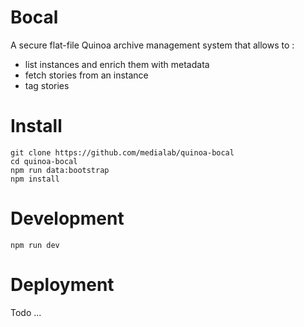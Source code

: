 Bocal
===

A secure flat-file Quinoa archive management system that allows to :

* list instances and enrich them with metadata
* fetch stories from an instance
* tag stories

# Install

```
git clone https://github.com/medialab/quinoa-bocal
cd quinoa-bocal
npm run data:bootstrap
npm install
```

# Development

```
npm run dev
```

# Deployment

Todo ...



